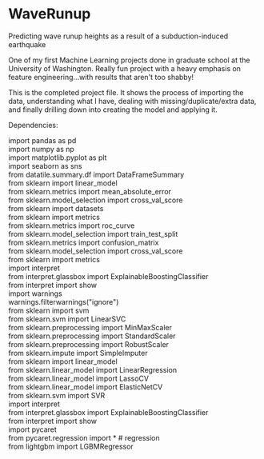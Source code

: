 # WaveRunup
Predicting wave runup heights as a result of a subduction-induced earthquake

One of my first Machine Learning projects done in graduate school at the University of Washington.  Really fun project with a heavy emphasis on feature engineering...with results that aren't too shabby!

This is the completed project file.  It shows the process of importing the data, understanding what I have, dealing with missing/duplicate/extra data, and finally drilling down into creating the model and applying it.

Dependencies:

import pandas as pd  
import numpy as np  
import matplotlib.pyplot as plt  
import seaborn as sns  
from datatile.summary.df import DataFrameSummary  
from sklearn import linear_model  
from sklearn.metrics import mean_absolute_error  
from sklearn.model_selection import cross_val_score  
from sklearn import datasets  
from sklearn import metrics  
from sklearn.metrics import roc_curve  
from sklearn.model_selection import train_test_split  
from sklearn.metrics import confusion_matrix  
from sklearn.model_selection import cross_val_score  
from sklearn import metrics  
import interpret  
from interpret.glassbox import ExplainableBoostingClassifier  
from interpret import show  
import warnings  
warnings.filterwarnings("ignore")  
from sklearn import svm  
from sklearn.svm import LinearSVC  
from sklearn.preprocessing import MinMaxScaler  
from sklearn.preprocessing import StandardScaler  
from sklearn.preprocessing import RobustScaler  
from sklearn.impute import SimpleImputer  
from sklearn import linear_model  
from sklearn.linear_model import LinearRegression  
from sklearn.linear_model import LassoCV  
from sklearn.linear_model import ElasticNetCV  
from sklearn.svm import SVR  
import interpret  
from interpret.glassbox import ExplainableBoostingClassifier  
from interpret import show  
import pycaret  
from pycaret.regression import *  # regression  
from lightgbm import LGBMRegressor  

